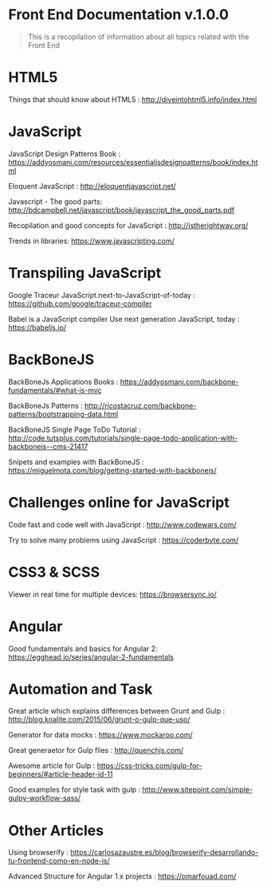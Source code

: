 # Front End Documentation v.1.0.0
> This is a recopilation of information about all topics related with the Front End 

# HTML5
Things that should know about HTML5 : http://diveintohtml5.info/index.html

# JavaScript
JavaScript Design Patterns Book : https://addyosmani.com/resources/essentialjsdesignpatterns/book/index.html

Eloquent JavaScript : http://eloquentjavascript.net/

Javascript - The good parts: http://bdcampbell.net/javascript/book/javascript_the_good_parts.pdf

Recopilation and good concepts for JavaScript : http://jstherightway.org/

Trends in libraries: https://www.javascripting.com/

# Transpiling JavaScript
Google Traceur JavaScript.next-to-JavaScript-of-today : https://github.com/google/traceur-compiler

Babel is a JavaScript compiler Use next generation JavaScript, today : https://babeljs.io/


# BackBoneJS
BackBoneJs Applications Books : https://addyosmani.com/backbone-fundamentals/#what-is-mvc 

BackBoneJs Patterns : http://ricostacruz.com/backbone-patterns/bootstrapping-data.html

BackBoneJS Single Page ToDo Tutorial : http://code.tutsplus.com/tutorials/single-page-todo-application-with-backbonejs--cms-21417

Snipets and examples with BackBoneJS : https://miguelmota.com/blog/getting-started-with-backbonejs/


# Challenges online for JavaScript
Code fast and code well with JavaScript : http://www.codewars.com/

Try to solve many problems using JavaScript :  https://coderbyte.com/


# CSS3 & SCSS

Viewer in real time for multiple devices: https://browsersync.io/

# Angular

Good fundamentals and basics for Angular 2: https://egghead.io/series/angular-2-fundamentals


# Automation and Task
Great article which explains differences between Grunt and Gulp : http://blog.koalite.com/2015/06/grunt-o-gulp-que-uso/

Generator for data mocks : https://www.mockaroo.com/

Great generaetor for Gulp files : http://quenchjs.com/

Awesome article for Gulp : https://css-tricks.com/gulp-for-beginners/#article-header-id-11

Good examples for style task with gulp : http://www.sitepoint.com/simple-gulpy-workflow-sass/


# Other Articles

Using browserify : https://carlosazaustre.es/blog/browserify-desarrollando-tu-frontend-como-en-node-js/

Advanced Structure for Angular 1.x projects : https://omarfouad.com/

